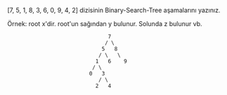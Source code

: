 [7, 5, 1, 8, 3, 6, 0, 9, 4, 2] dizisinin Binary-Search-Tree aşamalarını yazınız.

Örnek: root x'dir. root'un sağından y bulunur. Solunda z bulunur vb.

                                    7
                                   / \
                                  5   8
                                 / \   \
                                1   6    9
                               / \
                              0   3
                                 / \
                                2   4
                                
